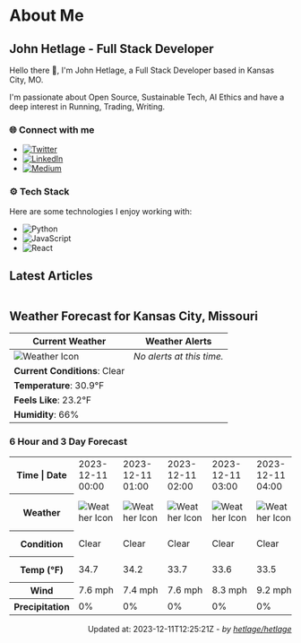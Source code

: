 # About Me

## John Hetlage - Full Stack Developer

Hello there 👋, I'm John Hetlage, a Full Stack Developer based in Kansas City, MO. 

I'm passionate about Open Source, Sustainable Tech, AI Ethics and have a deep interest in Running, Trading, Writing.

### 🌐 Connect with me
- [![Twitter](https://img.shields.io/badge/Twitter-1DA1F2?style=for-the-badge&logo=twitter&logoColor=white)](https://twitter.com/j_hetlage)
- [![LinkedIn](https://img.shields.io/badge/LinkedIn-0077B5?style=for-the-badge&logo=linkedin&logoColor=white)](https://linkedin.com/in/john-hetlage)
- [![Medium](https://img.shields.io/badge/Medium-12100E?style=for-the-badge&logo=medium&logoColor=white)](https://medium.com/@jhetlage)

### ⚙️ Tech Stack
Here are some technologies I enjoy working with:
- ![Python](https://img.shields.io/badge/-Python-05122A?style=flat&logo=Python)
- ![JavaScript](https://img.shields.io/badge/-JavaScript-05122A?style=flat&logo=JavaScript)
- ![React](https://img.shields.io/badge/-React-05122A?style=flat&logo=React)


## Latest Articles

<table>
  <tbody></tbody>
</table>


## Weather Forecast for Kansas City, Missouri

| **Current Weather** | **Weather Alerts** |
|---------------------|--------------------|
| ![Weather Icon](https://cdn.weatherapi.com/weather/64x64/night/113.png) |  _No alerts at this time._  |
| **Current Conditions**: Clear |  | 
| **Temperature**: 30.9°F |  |
| **Feels Like**: 23.2°F |  |
| **Humidity**: 66% | |

### 6 Hour and 3 Day Forecast

<table>
  <tbody>  
    <tr><th>Time | Date</th><td>2023-12-11 00:00</td><td>2023-12-11 01:00</td><td>2023-12-11 02:00</td><td>2023-12-11 03:00</td><td>2023-12-11 04:00</td><td>2023-12-11 05:00</td><td>2023-12-11</td><td>2023-12-12</td><td>2023-12-13</td></tr>
    <tr><th>Weather</th><td><img src="https://cdn.weatherapi.com/weather/64x64/night/113.png" alt="Weather Icon"></td><td><img src="https://cdn.weatherapi.com/weather/64x64/night/113.png" alt="Weather Icon"></td><td><img src="https://cdn.weatherapi.com/weather/64x64/night/113.png" alt="Weather Icon"></td><td><img src="https://cdn.weatherapi.com/weather/64x64/night/113.png" alt="Weather Icon"></td><td><img src="https://cdn.weatherapi.com/weather/64x64/night/113.png" alt="Weather Icon"></td><td><img src="https://cdn.weatherapi.com/weather/64x64/night/113.png" alt="Weather Icon"></td>
    <td><img src="https://cdn.weatherapi.com/weather/64x64/day/113.png" alt="Weather Icons"</td><td><img src="https://cdn.weatherapi.com/weather/64x64/day/116.png" alt="Weather Icons"</td><td><img src="https://cdn.weatherapi.com/weather/64x64/day/122.png" alt="Weather Icons"</td></tr>
    <tr><th>Condition</th><td>Clear</td><td>Clear</td><td>Clear</td><td>Clear</td><td>Clear</td><td>Clear</td>
    <td>Sunny</td><td>Partly cloudy</td><td>Overcast</td></tr>
    <tr><th>Temp (°F)</th><td>34.7</td><td>34.2</td><td>33.7</td><td>33.6</td><td>33.5</td><td>33.0</td>
    <td>48.6° / 30.2°F</td><td>45.8° / 33.9°F</td><td>47.4° / 37.2°F</td></tr>
    <tr><th>Wind</th><td>7.6 mph</td><td>7.4 mph</td><td>7.6 mph</td><td>8.3 mph</td><td>9.2 mph</td><td>9.4 mph</td>
    <td>9.6 mph</td><td>8.5 mph</td><td>8.5 mph</td></tr>
    <tr><th>Precipitation</th><td>0%</td><td>0%</td><td>0%</td><td>0%</td><td>0%</td><td>0%</td>
    <td>0%</td><td>0%</td><td>0%</td></tr>
  </tbody>
</table>

<div align="right">

Updated at: 2023-12-11T12:25:21Z - *by [hetlage/hetlage](https://github.com/hetlage/hetlage)*

</div>

